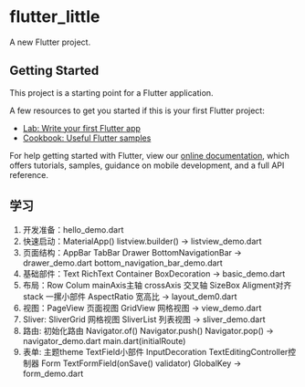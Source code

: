 # flutter_little

A new Flutter project.

## Getting Started

This project is a starting point for a Flutter application.

A few resources to get you started if this is your first Flutter project:

- [Lab: Write your first Flutter app](https://flutter.io/docs/get-started/codelab)
- [Cookbook: Useful Flutter samples](https://flutter.io/docs/cookbook)

For help getting started with Flutter, view our 
[online documentation](https://flutter.io/docs), which offers tutorials, 
samples, guidance on mobile development, and a full API reference.


## 学习
1. 开发准备：hello_demo.dart
2. 快速启动：MaterialApp()  listview.builder() -> listview_demo.dart
3. 页面结构：AppBar TabBar Drawer BottomNavigationBar -> drawer_demo.dart bottom_navigation_bar_demo.dart
4. 基础部件：Text  RichText Container BoxDecoration -> basic_demo.dart
5. 布局：Row Colum mainAxis主轴 crossAxis 交叉轴  SizeBox Aligment对齐 stack 一摞小部件 AspectRatio 宽高比 -> layout_dem0.dart
6. 视图：PageView 页面视图 GridView 网格视图 -> view_demo.dart
7. Sliver: SliverGrid 网格视图   SliverList 列表视图 -> sliver_demo.dart
8. 路由: 初始化路由 Navigator.of() Navigator.push()  Navigator.pop() -> navigator_demo.dart  main.dart(initialRoute)
9. 表单: 主题theme  TextField小部件 InputDecoration TextEditingController控制器 Form  TextFormField(onSave() validator)  GlobalKey -> form_demo.dart